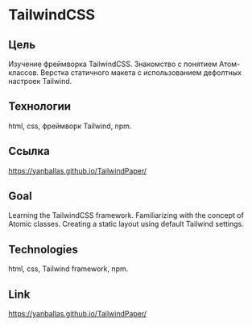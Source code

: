 # TailwindCSS

## Цель

Изучение фреймворка TailwindCSS. Знакомство с понятием Атом-классов. Верстка статичного макета с использованием дефолтных настроек Tailwind.

## Технологии

html, css, фреймворк Tailwind, npm.

## Ссылка

https://yanballas.github.io/TailwindPaper/

## Goal

Learning the TailwindCSS framework. Familiarizing with the concept of Atomic classes. Creating a static layout using default Tailwind settings.

## Technologies

html, css, Tailwind framework, npm.

## Link

https://yanballas.github.io/TailwindPaper/